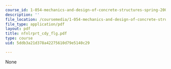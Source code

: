 ```yaml
---
course_id: 1-054-mechanics-and-design-of-concrete-structures-spring-2004
description: ''
file_location: /coursemedia/1-054-mechanics-and-design-of-concrete-structures-spring-2004/5ddb3a21d378a42275610d79e5140c29_nfnlrprt_cdy_flg.pdf
file_type: application/pdf
layout: pdf
title: nfnlrprt_cdy_flg.pdf
type: course
uid: 5ddb3a21d378a42275610d79e5140c29

---
```

None